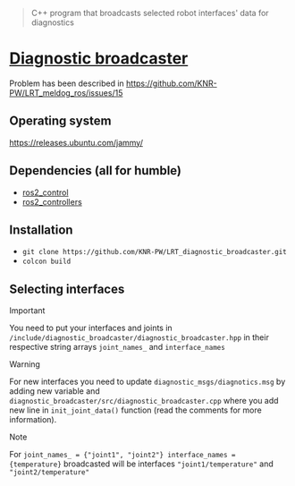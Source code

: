 >C++ program that broadcasts selected robot interfaces' data for diagnostics

# [Diagnostic broadcaster](https://control.ros.org/humble/doc/ros2_controllers/doc/controllers_index.html#broadcasters)

Problem has been described in https://github.com/KNR-PW/LRT_meldog_ros/issues/15

## Operating system
https://releases.ubuntu.com/jammy/

## Dependencies (all for humble)
- [ros2_control](https://github.com/ros-controls/ros2_control)
- [ros2_controllers](https://github.com/ros-controls/ros2_controllers)

## Installation
- ```git clone https://github.com/KNR-PW/LRT_diagnostic_broadcaster.git```
- ```colcon build```

## Selecting interfaces
> [!IMPORTANT]
> You need to put your interfaces and joints in ``/include/diagnostic_broadcaster/diagnostic_broadcaster.hpp`` in their respective
> string arrays ```joint_names_``` and ```interface_names```

> [!WARNING]
> For new interfaces you need to update ``diagnostic_msgs/diagnotics.msg`` by adding new variable and ``diagnostic_broadcaster/src/diagnostic_broadcaster.cpp`` where you add new line in ```init_joint_data()``` function (read the comments for more information).

> [!NOTE]
> For ```joint_names_ = {"joint1", "joint2"} interface_names = {temperature}``` broadcasted will be interfaces ``"joint1/temperature"`` and ``"joint2/temperature"``
